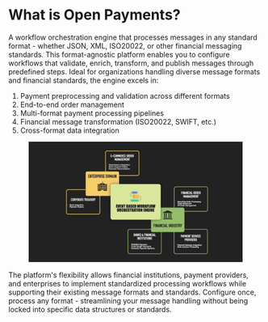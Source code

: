 # What is Open Payments?

A workflow orchestration engine that processes messages in any standard format - whether JSON, XML, ISO20022, or other financial messaging standards. This format-agnostic platform enables you to configure workflows that validate, enrich, transform, and publish messages through predefined steps. Ideal for organizations handling diverse message formats and financial standards, the engine excels in:

1. Payment preprocessing and validation across different formats
2. End-to-end order management
3. Multi-format payment processing pipelines
4. Financial message transformation (ISO20022, SWIFT, etc.)
5. Cross-format data integration

<figure><img src=".gitbook/assets/Market-slide.001.jpeg" alt=""><figcaption></figcaption></figure>

The platform's flexibility allows financial institutions, payment providers, and enterprises to implement standardized processing workflows while supporting their existing message formats and standards. Configure once, process any format - streamlining your message handling without being locked into specific data structures or standards.
